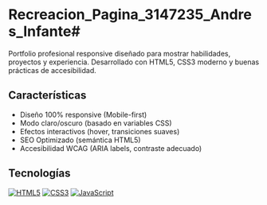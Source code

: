 # Recreacion_Pagina_3147235_Andres_Infante# 


Portfolio profesional responsive diseñado para mostrar habilidades, proyectos y experiencia. Desarrollado con HTML5, CSS3 moderno y buenas prácticas de accesibilidad.

## Características

- Diseño 100% responsive (Mobile-first)
- Modo claro/oscuro (basado en variables CSS)
- Efectos interactivos (hover, transiciones suaves)
- SEO Optimizado (semántica HTML5)
- Accesibilidad WCAG (ARIA labels, contraste adecuado)

## Tecnologías

[![HTML5](https://img.shields.io/badge/HTML5-E34F26?style=flat&logo=html5&logoColor=white)]()
[![CSS3](https://img.shields.io/badge/CSS3-1572B6?style=flat&logo=css3&logoColor=white)]()
[![JavaScript](https://img.shields.io/badge/JavaScript-F7DF1E?style=flat&logo=javascript&logoColor=black)]() *<!-- Opcional -->*
